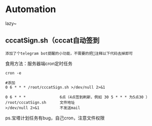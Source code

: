 # Automation
lazy~

## cccatSign.sh（cccat自动签到
    添加了个telegram bot提醒的小功能，不需要的把🤖注释以下代码去掉即可
食用方法：服务器端cron定时任务
```
cron -e

#添加
0 6 * * * /root/cccatSign.sh >/dev/null 2>&1
```
    0 6 * * *               6点（4点签到刷新，例如 30 5 * * * 为5点30 ）
    /root/cccatSign.sh      文件地址
    >/dev/null 2>&1         不发送mail
ps.宝塔计划任务有bug，自己cron，注意文件权限
